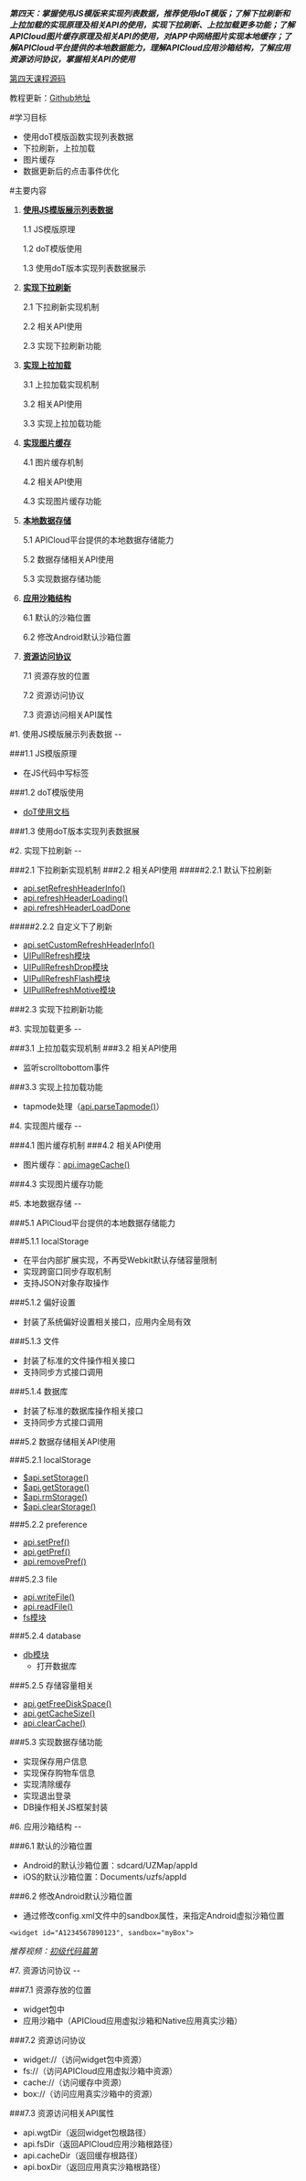 <style>
</style>

***第四天：掌握使用JS模版来实现列表数据，推荐使用doT模版；了解下拉刷新和上拉加载的实现原理及相关API的使用，实现下拉刷新、上拉加载更多功能；了解APICloud图片缓存原理及相关API的使用，对APP中网络图片实现本地缓存；了解APICloud平台提供的本地数据能力，理解APICloud应用沙箱结构，了解应用资源访问协议，掌握相关API的使用***

[第四天课程源码](http://7xy8na.com1.z0.glb.clouddn.com/apicloud/dcf300598ee3df5f3076faa74f384e22.zip)

教程更新：[Github地址](https://github.com/apicloudcom/APICloud-7Days-Online-Training-Tutorials/blob/master/Day4.md)

#学习目标
- 使用doT模版函数实现列表数据
- 下拉刷新，上拉加载
- 图片缓存
- 数据更新后的点击事件优化

#主要内容

1. **[使用JS模版展示列表数据](#P1)**

	1.1 JS模版原理
	
	1.2 doT模版使用
	
	1.3 使用doT版本实现列表数据展示

2. **[实现下拉刷新](#P2)**

	2.1 下拉刷新实现机制
	
	2.2 相关API使用
	
	2.3 实现下拉刷新功能

3. **[实现上拉加载](#P3)**

	3.1 上拉加载实现机制
	
	3.2 相关API使用
	
	3.3 实现上拉加载功能
	
4. **[实现图片缓存](P4)**

	4.1 图片缓存机制
	
	4.2 相关API使用
	
	4.3 实现图片缓存功能
	
5. **[本地数据存储](P5)**

	5.1 APICloud平台提供的本地数据存储能力
	
	5.2 数据存储相关API使用
	
	5.3 实现数据存储功能

6. **[应用沙箱结构](P6)**
	
	6.1 默认的沙箱位置
	
	6.2 修改Android默认沙箱位置

7. **[资源访问协议](P7)**

	7.1 资源存放的位置
	
	7.2 资源访问协议
	
	7.3 资源访问相关API属性
	
<div id=P1></div>
#1. 使用JS模版展示列表数据
--

###1.1 JS模版原理
- 在JS代码中写标签

###1.2 doT模版使用
- [doT使用文档](https://github.com/apicloudcom/apicloud-js-module)

###1.3 使用doT版本实现列表数据展

<div id=P2></div>
#2. 实现下拉刷新
--

###2.1 下拉刷新实现机制
###2.2 相关API使用
#####2.2.1 默认下拉刷新
- [api.setRefreshHeaderInfo()](http://docs.apicloud.com/Client-API/api#46)
- [api.refreshHeaderLoading()](http://docs.apicloud.com/Client-API/api#87)
- [api.refreshHeaderLoadDone](http://docs.apicloud.com/Client-API/api#37)

#####2.2.2 自定义下了刷新
- [api.setCustomRefreshHeaderInfo()](http://docs.apicloud.com/Client-API/api#94)
- [UIPullRefresh模块](http://docs.apicloud.com/Client-API/UI-Layout/UIPullRefresh)
- [UIPullRefreshDrop模块](http://docs.apicloud.com/Client-API/UI-Layout/UIPullRefreshDrop)
- [UIPullRefreshFlash模块](http://docs.apicloud.com/Client-API/UI-Layout/UIPullRefreshFlash)
- [UIPullRefreshMotive模块](http://docs.apicloud.com/Client-API/UI-Layout/UIPullRefreshMotive)

###2.3 实现下拉刷新功能

<div id=P3></div>
#3. 实现加载更多
--

###3.1 上拉加载实现机制
###3.2 相关API使用
- 监听scrolltobottom事件

###3.3 实现上拉加载功能
- tapmode处理（[api.parseTapmode()]()）

<div id=P4></div>
#4. 实现图片缓存
--

###4.1 图片缓存机制
###4.2 相关API使用
- 图片缓存：[api.imageCache()](http://docs.apicloud.com/Client-API/api#78)

###4.3 实现图片缓存功能

<div id=P5></div>
#5. 本地数据存储
--

###5.1 APICloud平台提供的本地数据存储能力

###5.1.1 localStorage

- 在平台内部扩展实现，不再受Webkit默认存储容量限制
- 实现跨窗口同步存取机制
- 支持JSON对象存取操作

###5.1.2 偏好设置

- 封装了系统偏好设置相关接口，应用内全局有效

###5.1.3 文件

- 封装了标准的文件操作相关接口
- 支持同步方式接口调用

###5.1.4 数据库

- 封装了标准的数据库操作相关接口
- 支持同步方式接口调用

###5.2 数据存储相关API使用

###5.2.1 localStorage
- [$api.setStorage()](http://docs.apicloud.com/Front-end-Framework/framework-dev-guide#37)
- [$api.getStorage()](http://docs.apicloud.com/Front-end-Framework/framework-dev-guide#38)
- [$api.rmStorage()](http://docs.apicloud.com/Front-end-Framework/framework-dev-guide#39)
- [$api.clearStorage()](http://docs.apicloud.com/Front-end-Framework/framework-dev-guide#40)

###5.2.2 preference
- [api.setPref()](http://docs.apicloud.com/Client-API/api#45)
- [api.getPref()](http://docs.apicloud.com/Client-API/api#21)
- [api.removePref()](http://docs.apicloud.com/Client-API/api#39)

###5.2.3 file
- [api.writeFile()](http://docs.apicloud.com/Client-API/api#61)
- [api.readFile()](http://docs.apicloud.com/Client-API/api#36)
- [fs模块](http://docs.apicloud.com/Client-API/Func-Ext/fs)

###5.2.4 database
- [db模块](http://docs.apicloud.com/Client-API/Func-Ext/db)
	- 打开数据库

###5.2.5 存储容量相关
- [api.getFreeDiskSpace()](http://docs.apicloud.com/Client-API/api#85)
- [api.getCacheSize()](http://docs.apicloud.com/Client-API/api#84)
- [api.clearCache()](http://docs.apicloud.com/Client-API/api#9)

###5.3 实现数据存储功能
- 实现保存用户信息
- 实现保存购物车信息
- 实现清除缓存
- 实现退出登录
- DB操作相关JS框架封装

<div id=P6></div>
#6. 应用沙箱结构
--

###6.1 默认的沙箱位置

 - Android的默认沙箱位置：sdcard/UZMap/appId
 - iOS的默认沙箱位置：Documents/uzfs/appId
 

###6.2 修改Android默认沙箱位置
 
 - 通过修改config.xml文件中的sandbox属性，来指定Android虚拟沙箱位置
 ```
 <widget id="A1234567890123", sandbox="myBox">
 ```
 
*推荐视频：[初级代码篇第](http://www.apicloud.com/video_play?list=2&index=12)*


<div id=P7></div>
#7. 资源访问协议
--

###7.1 资源存放的位置
- widget包中
- 应用沙箱中（APICloud应用虚拟沙箱和Native应用真实沙箱）

###7.2 资源访问协议
- widget://（访问widget包中资源）
- fs://（访问APICloud应用虚拟沙箱中资源）
- cache://（访问缓存中资源）
- box://（访问应用真实沙箱中的资源）

###7.3 资源访问相关API属性
- api.wgtDir（返回widget包根路径）
- api.fsDir（返回APICloud应用沙箱根路径）
- api.cacheDir（返回缓存根路径）
- api.boxDir（返回应用真实沙箱根路径）


